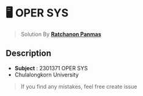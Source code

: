 #  🖥️ OPER SYS

> Solution By **[Ratchanon Panmas](https://fb.com/qq.panmas)**

## Description
- **Subject** : 2301371 OPER SYS
- Chulalongkorn University

> If you find any mistakes, feel free create issue

